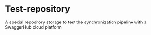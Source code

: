 # Test-repository
A special repository storage to test the synchronization pipeline with a SwaggerHub cloud platform
